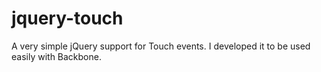 jquery-touch
============

A very simple jQuery support for Touch events. I developed it to be used easily with Backbone.


